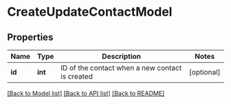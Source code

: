 # CreateUpdateContactModel

## Properties
Name | Type | Description | Notes
------------ | ------------- | ------------- | -------------
**id** | **int** | ID of the contact when a new contact is created | [optional] 

[[Back to Model list]](../README.md#documentation-for-models) [[Back to API list]](../README.md#documentation-for-api-endpoints) [[Back to README]](../README.md)

